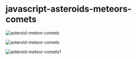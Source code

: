 # javascript-asteroids-meteors-comets

![asteroid-meteor-comets](https://github.com/Space48121111/javascript-asteroid/blob/master/123.gif)


![asteroid-meteor-comets](https://github.com/Space48121111/javascript-asteroid/blob/master/Asteroids.gif)



![asteroid-meteor-comets1](https://github.com/Space48121111/javascript-asteroid/blob/master/Screen%20Shot%202022-08-14%20at%2021.13.11.png)

